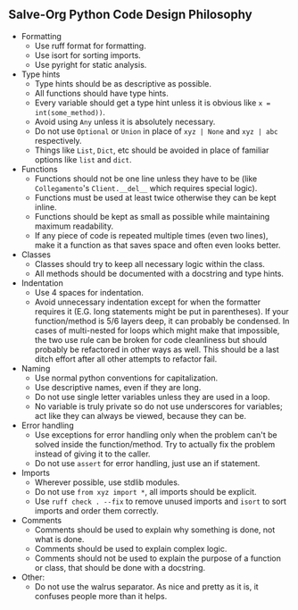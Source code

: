 ## Salve-Org Python Code Design Philosophy

- Formatting
  - Use ruff format for formatting.
  - Use isort for sorting imports.
  - Use pyright for static analysis.
- Type hints
  - Type hints should be as descriptive as possible.
  - All functions should have type hints.
  - Every variable should get a type hint unless it is obvious like `x = int(some_method))`.
  - Avoid using `Any` unless it is absolutely necessary.
  - Do not use `Optional` or `Union` in place of `xyz | None` and `xyz | abc` respectively.
  - Things like `List`, `Dict`, etc should be avoided in place of familiar options like `list` and `dict`.
- Functions
  - Functions should not be one line unless they have to be (like `Collegamento`'s `Client.__del__` which requires special logic).
  - Functions must be used at least twice otherwise they can be kept inline.
  - Functions should be kept as small as possible while maintaining maximum readability.
  - If any piece of code is repeated multiple times (even two lines), make it a function as that saves space and often even looks better.
- Classes
  - Classes should try to keep all necessary logic within the class.
  - All methods should be documented with a docstring and type hints.
- Indentation
  - Use 4 spaces for indentation.
  - Avoid unnecessary indentation except for when the formatter requires it (E.G. long statements might be put in parentheses). If your function/method is 5/6 layers deep, it can probably be condensed. In cases of multi-nested for loops which might make that impossible, the two use rule can be broken for code cleanliness but should probably be refactored in other ways as well. This should be a last ditch effort after all other attempts to refactor fail.
- Naming
  - Use normal python conventions for capitalization.
  - Use descriptive names, even if they are long.
  - Do not use single letter variables unless they are used in a loop.
  - No variable is truly private so do not use underscores for variables; act like they can always be viewed, because they can be.
- Error handling
  - Use exceptions for error handling only when the problem can't be solved inside the function/method. Try to actually fix the problem instead of giving it to the caller.
  - Do not use `assert` for error handling, just use an if statement.
- Imports
  - Wherever possible, use stdlib modules.
  - Do not use `from xyz import *`, all imports should be explicit.
  - Use `ruff check . --fix` to remove unused imports and `isort` to sort imports and order them correctly.
- Comments
  - Comments should be used to explain why something is done, not what is done.
  - Comments should be used to explain complex logic.
  - Comments should not be used to explain the purpose of a function or class, that should be done with a docstring.
- Other:
  - Do not use the walrus separator. As nice and pretty as it is, it confuses people more than it helps. 
